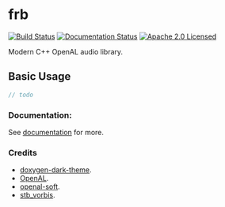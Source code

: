 # frb
[![Build Status](https://ci.appveyor.com/api/projects/status/de4x20pcop04ylhm?svg=true)](https://ci.appveyor.com/project/reworks/frb)
[![Documentation Status](https://travis-ci.org/DomRe/frb.svg?branch=master)](https://domre.github.io/frb/)
[![Apache 2.0 Licensed](https://img.shields.io/badge/license-apache-blue.svg)](./LICENSE.txt)

Modern C++ OpenAL audio library.

## Basic Usage
```cpp
// todo
```

### Documentation:  
See [documentation](https://domre.github.io/frb/) for more.  

### Credits
* [doxygen-dark-theme](https://github.com/MaJerle/doxygen-dark-theme).
* [OpenAL](https://www.openal.org/).
* [openal-soft](https://github.com/kcat/openal-soft).
* [stb_vorbis](https://github.com/nothings/stb).